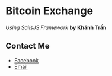 # Bitcoin Exchange
_Using SailsJS Framework_ **by Khánh Trần**

Contact Me
---------

* [Facebook](https://www.facebook.com/kingasawa.chan)
* [Email](mailto:trancatkhanh@gmail.com)
